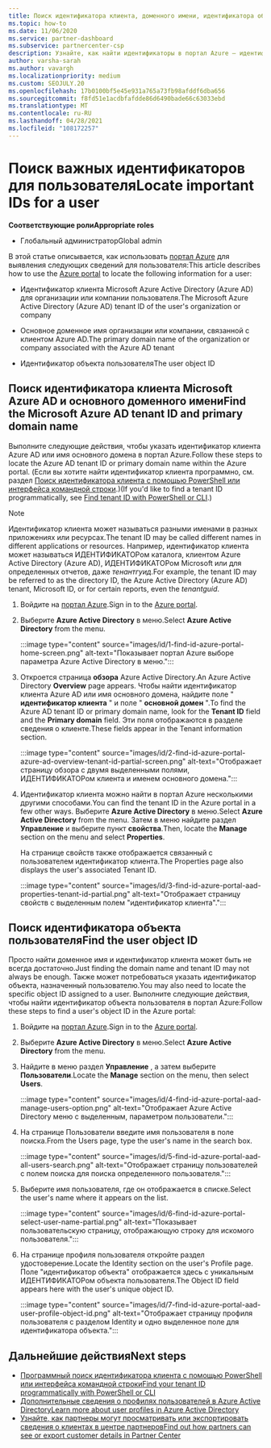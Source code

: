```yaml
---
title: Поиск идентификатора клиента, доменного имени, идентификатора объекта пользователя
ms.topic: how-to
ms.date: 11/06/2020
ms.service: partner-dashboard
ms.subservice: partnercenter-csp
description: Узнайте, как найти идентификаторы в портал Azure — идентификатор клиента Azure AD в Организации, доменное имя или идентификатор конкретного объекта пользователя. Для некоторых задач требуются эти сведения.
author: varsha-sarah
ms.author: vavargh
ms.localizationpriority: medium
ms.custom: SEOJULY.20
ms.openlocfilehash: 17b0100bf5e45e931a765a73fb98afddf6dba656
ms.sourcegitcommit: f8fd51e1acdbfafdde86d6490bade66c63033ebd
ms.translationtype: MT
ms.contentlocale: ru-RU
ms.lasthandoff: 04/28/2021
ms.locfileid: "108172257"
---
```

# <a name="locate-important-ids-for-a-user"></a><span data-ttu-id="7724f-104">Поиск важных идентификаторов для пользователя</span><span class="sxs-lookup"><span data-stu-id="7724f-104">Locate important IDs for a user</span></span>

<span data-ttu-id="7724f-105">**Соответствующие роли**</span><span class="sxs-lookup"><span data-stu-id="7724f-105">**Appropriate roles**</span></span>

- <span data-ttu-id="7724f-106">Глобальный администратор</span><span class="sxs-lookup"><span data-stu-id="7724f-106">Global admin</span></span>

<span data-ttu-id="7724f-107">В этой статье описывается, как использовать [портал Azure](https://portal.azure.com/) для выявления следующих сведений для пользователя:</span><span class="sxs-lookup"><span data-stu-id="7724f-107">This article describes how to use the [Azure portal](https://portal.azure.com/) to locate the following information for a user:</span></span>

- <span data-ttu-id="7724f-108">Идентификатор клиента Microsoft Azure Active Directory (Azure AD) для организации или компании пользователя.</span><span class="sxs-lookup"><span data-stu-id="7724f-108">The Microsoft Azure Active Directory (Azure AD) tenant ID of the user's organization or company</span></span>

- <span data-ttu-id="7724f-109">Основное доменное имя организации или компании, связанной с клиентом Azure AD.</span><span class="sxs-lookup"><span data-stu-id="7724f-109">The primary domain name of the organization or company associated with the Azure AD tenant</span></span>

- <span data-ttu-id="7724f-110">Идентификатор объекта пользователя</span><span class="sxs-lookup"><span data-stu-id="7724f-110">The user object ID</span></span>

## <a name="find-the-microsoft-azure-ad-tenant-id-and-primary-domain-name"></a><span data-ttu-id="7724f-111">Поиск идентификатора клиента Microsoft Azure AD и основного доменного имени</span><span class="sxs-lookup"><span data-stu-id="7724f-111">Find the Microsoft Azure AD tenant ID and primary domain name</span></span>

<span data-ttu-id="7724f-112">Выполните следующие действия, чтобы указать идентификатор клиента Azure AD или имя основного домена в портал Azure.</span><span class="sxs-lookup"><span data-stu-id="7724f-112">Follow these steps to locate the Azure AD tenant ID or primary domain name within the Azure portal.</span></span> <span data-ttu-id="7724f-113">(Если вы хотите найти идентификатор клиента программно, см. раздел [Поиск идентификатора клиента с помощью PowerShell или интерфейса командной строки](/azure/active-directory/fundamentals/active-directory-how-to-find-tenant.md#find-tenant-id-with-powershell).)</span><span class="sxs-lookup"><span data-stu-id="7724f-113">(If you'd like to find a tenant ID programmatically, see [Find tenant ID with PowerShell or CLI](/azure/active-directory/fundamentals/active-directory-how-to-find-tenant.md#find-tenant-id-with-powershell).)</span></span>

> [!NOTE]
> <span data-ttu-id="7724f-114">Идентификатор клиента может называться разными именами в разных приложениях или ресурсах.</span><span class="sxs-lookup"><span data-stu-id="7724f-114">The tenant ID may be called different names in different applications or resources.</span></span> <span data-ttu-id="7724f-115">Например, идентификатор клиента может называться ИДЕНТИФИКАТОРом каталога, клиентом Azure Active Directory (Azure AD), ИДЕНТИФИКАТОРом Microsoft или для определенных отчетов, даже *тенантгуид*.</span><span class="sxs-lookup"><span data-stu-id="7724f-115">For example, the tenant ID may be referred to as the directory ID, the Azure Active Directory (Azure AD) tenant, Microsoft ID, or for certain reports, even the *tenantguid*.</span></span>

1. <span data-ttu-id="7724f-116">Войдите на [портал Azure](https://portal.azure.com/).</span><span class="sxs-lookup"><span data-stu-id="7724f-116">Sign in to the [Azure portal](https://portal.azure.com/).</span></span>

2. <span data-ttu-id="7724f-117">Выберите **Azure Active Directory** в меню.</span><span class="sxs-lookup"><span data-stu-id="7724f-117">Select **Azure Active Directory** from the menu.</span></span>

   :::image type="content" source="images/id/1-find-id-azure-portal-home-screen.png" alt-text="Показывает портал Azure выборе параметра Azure Active Directory в меню.":::

3. <span data-ttu-id="7724f-119">Откроется страница **обзора** Azure Active Directory.</span><span class="sxs-lookup"><span data-stu-id="7724f-119">An Azure Active Directory **Overview** page appears.</span></span> <span data-ttu-id="7724f-120">Чтобы найти идентификатор клиента Azure AD или имя основного домена, найдите поле " **идентификатор клиента** " и поле " **основной домен** ".</span><span class="sxs-lookup"><span data-stu-id="7724f-120">To find the Azure AD tenant ID or primary domain name, look for the **Tenant ID** field and the **Primary domain** field.</span></span> <span data-ttu-id="7724f-121">Эти поля отображаются в разделе сведения о клиенте.</span><span class="sxs-lookup"><span data-stu-id="7724f-121">These fields appear in the Tenant information section.</span></span>

   :::image type="content" source="images/id/2-find-id-azure-portal-azure-ad-overview-tenant-id-partial-screen.png" alt-text="Отображает страницу обзора с двумя выделенными полями, ИДЕНТИФИКАТОРом клиента и именем основного домена.":::

4. <span data-ttu-id="7724f-123">Идентификатор клиента можно найти в портал Azure несколькими другими способами.</span><span class="sxs-lookup"><span data-stu-id="7724f-123">You can find the tenant ID in the Azure portal in a few other ways.</span></span> <span data-ttu-id="7724f-124">Выберите **Azure Active Directory** в меню.</span><span class="sxs-lookup"><span data-stu-id="7724f-124">Select **Azure Active Directory** from the menu.</span></span> <span data-ttu-id="7724f-125">Затем в меню найдите раздел **Управление** и выберите пункт **свойства**.</span><span class="sxs-lookup"><span data-stu-id="7724f-125">Then, locate the **Manage** section on the menu and select **Properties**.</span></span>

   <span data-ttu-id="7724f-126">На странице свойств также отображается связанный с пользователем идентификатор клиента.</span><span class="sxs-lookup"><span data-stu-id="7724f-126">The Properties page also displays the user's associated Tenant ID.</span></span>

   :::image type="content" source="images/id/3-find-id-azure-portal-aad-properties-tenant-id-partial.png" alt-text="Отображает страницу свойств с выделенным полем &quot;идентификатор клиента&quot;.":::

## <a name="find-the-user-object-id"></a><span data-ttu-id="7724f-128">Поиск идентификатора объекта пользователя</span><span class="sxs-lookup"><span data-stu-id="7724f-128">Find the user object ID</span></span>

<span data-ttu-id="7724f-129">Просто найти доменное имя и идентификатор клиента может быть не всегда достаточно.</span><span class="sxs-lookup"><span data-stu-id="7724f-129">Just finding the domain name and tenant ID may not always be enough.</span></span> <span data-ttu-id="7724f-130">Также может потребоваться указать идентификатор объекта, назначенный пользователю.</span><span class="sxs-lookup"><span data-stu-id="7724f-130">You may also need to locate the specific object ID assigned to a user.</span></span> <span data-ttu-id="7724f-131">Выполните следующие действия, чтобы найти идентификатор объекта пользователя в портал Azure:</span><span class="sxs-lookup"><span data-stu-id="7724f-131">Follow these steps to find a user's object ID in the Azure portal:</span></span>

1. <span data-ttu-id="7724f-132">Войдите на [портал Azure](https://portal.azure.com/).</span><span class="sxs-lookup"><span data-stu-id="7724f-132">Sign in to the [Azure portal](https://portal.azure.com/).</span></span>

2. <span data-ttu-id="7724f-133">Выберите **Azure Active Directory** в меню.</span><span class="sxs-lookup"><span data-stu-id="7724f-133">Select **Azure Active Directory** from the menu.</span></span>

3. <span data-ttu-id="7724f-134">Найдите в меню раздел **Управление** , а затем выберите **Пользователи**.</span><span class="sxs-lookup"><span data-stu-id="7724f-134">Locate the **Manage** section on the menu, then select **Users**.</span></span>

      :::image type="content" source="images/id/4-find-id-azure-portal-aad-manage-users-option.png" alt-text="Отображает Azure Active Directory меню с выделенным, параметром пользователи.":::

4. <span data-ttu-id="7724f-136">На странице Пользователи введите имя пользователя в поле поиска.</span><span class="sxs-lookup"><span data-stu-id="7724f-136">From the Users page, type the user's name in the search box.</span></span>

      :::image type="content" source="images/id/5-find-id-azure-portal-aad-all-users-search.png" alt-text="Отображает страницу пользователей с полем поиска для поиска определенного пользователя.":::

5. <span data-ttu-id="7724f-138">Выберите имя пользователя, где он отображается в списке.</span><span class="sxs-lookup"><span data-stu-id="7724f-138">Select the user's name where it appears on the list.</span></span>  

      :::image type="content" source="images/id/6-find-id-azure-portal-select-user-name-partial.png" alt-text="Показывает пользовательскую страницу, отображающую строку для искомого пользователя.":::

6. <span data-ttu-id="7724f-140">На странице профиля пользователя откройте раздел удостоверение.</span><span class="sxs-lookup"><span data-stu-id="7724f-140">Locate the Identity section on the user's Profile page.</span></span> <span data-ttu-id="7724f-141">Поле "идентификатор объекта" отображается здесь с уникальным ИДЕНТИФИКАТОРом объекта пользователя.</span><span class="sxs-lookup"><span data-stu-id="7724f-141">The Object ID field appears here with the user's unique object ID.</span></span>

      :::image type="content" source="images/id/7-find-id-azure-portal-aad-user-profile-object-id.png" alt-text="Отображает страницу профиля пользователя с разделом Identity и одно выделенное поле для идентификатора объекта.":::

## <a name="next-steps"></a><span data-ttu-id="7724f-143">Дальнейшие действия</span><span class="sxs-lookup"><span data-stu-id="7724f-143">Next steps</span></span>

- [<span data-ttu-id="7724f-144">Программный поиск идентификатора клиента с помощью PowerShell или интерфейса командной строки</span><span class="sxs-lookup"><span data-stu-id="7724f-144">Find your tenant ID programmatically with PowerShell or CLI</span></span>](/azure/active-directory/fundamentals/active-directory-how-to-find-tenant)
- [<span data-ttu-id="7724f-145">Дополнительные сведения о профилях пользователей в Azure Active Directory</span><span class="sxs-lookup"><span data-stu-id="7724f-145">Learn more about user profiles in Azure Active Directory</span></span>](/azure/active-directory/fundamentals/active-directory-users-profile-azure-portal)
- [<span data-ttu-id="7724f-146">Узнайте, как партнеры могут просматривать или экспортировать сведения о клиентах в центре партнеров</span><span class="sxs-lookup"><span data-stu-id="7724f-146">Find out how partners can see or export customer details in Partner Center</span></span>](see-your-customer-list.md)

